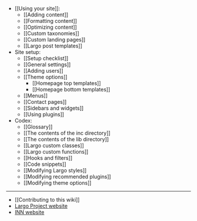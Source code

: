 - [[Using your site]]:
	- [[Adding content]]
	- [[Formatting content]]
	- [[Optimizing content]]
	- [[Custom taxonomies]]
	- [[Custom landing pages]]
	- [[Largo post templates]]
- Site setup:
	- [[Setup checklist]]
	- [[General settings]]
	- [[Adding users]]
	- [[Theme options]]
		- [[Homepage top templates]]
		- [[Homepage bottom templates]]
	- [[Menus]]
	- [[Contact pages]]
	- [[Sidebars and widgets]]
	- [[Using plugins]]
- Codex:
	- [[Glossary]]
	- [[The contents of the inc directory]]
	- [[The contents of the lib directory]]
	- [[Largo custom classes]]
	- [[Largo custom functions]]
	- [[Hooks and filters]]
	- [[Code snippets]]
	- [[Modifying Largo styles]]
	- [[Modifying recommended plugins]]
	- [[Modifying theme options]]

-----------

- [[Contributing to this wiki]]
- [Largo Project website](http://largoproject.org/)
- [INN website](http://investigativenewsnetwork.org)

